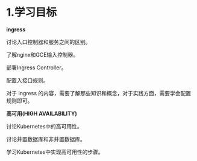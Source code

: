 # 1.学习目标

**ingress**

讨论入口控制器和服务之间的区别。

了解nginx和GCE输入控制器。

部署Ingress Controller。

配置入接口规则。

对于 Ingress 的内容，需要了解那些知识和概念，对于实践方面，需要学会配置规则即可。

**高可用\(HIGH AVAILABILITY\)**

讨论Kubernetes中的高可用性。

讨论并置数据库和非并置数据库。

学习Kubernetes中实现高可用性的步骤。

